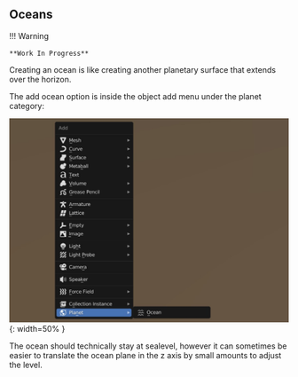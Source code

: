 ## Oceans

!!! Warning

    **Work In Progress**

Creating an ocean is like creating another planetary surface that extends over the horizon.

The add ocean option is inside the object add menu under the planet category:

![Add Ocean](media/add_ocean.jpg){: width=50% }

The ocean should technically stay at sealevel, however it can sometimes be easier to translate the ocean plane in the z axis by small amounts to adjust the level.